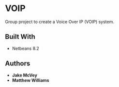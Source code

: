 # VOIP

Group project to create a Voice Over IP (VOIP) system.

## Built With

* Netbeans 8.2

## Authors

* **Jake McVey**
* **Matthew Williams**
